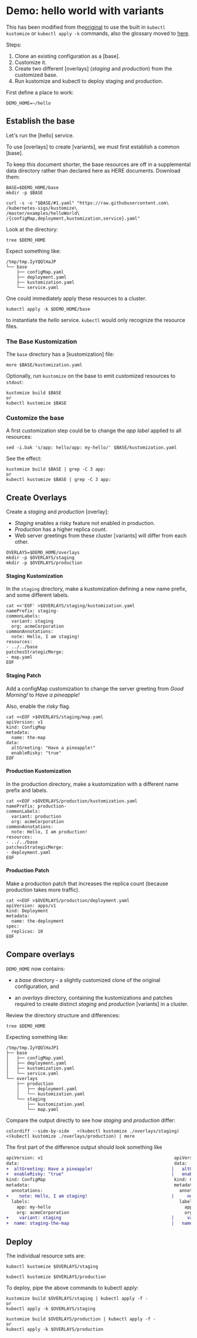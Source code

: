 


# Demo: hello world with variants

This has been modified from the[original](https://github.com/kubernetes-sigs/kustomize/tree/master/examples/helloWorld) to use the built in `kubectl kustomize` or `kubectl apply -k` commands, also the glossary moved to [here](https://kubectl.docs.kubernetes.io/references/kustomize/glossary/).  


Steps:

 1. Clone an existing configuration as a [base].
 1. Customize it.
 1. Create two different [overlays] (_staging_ and _production_)
    from the customized base.
 1. Run kustomize and kubectl to deploy staging and production.

First define a place to work:


 ```
 DEMO_HOME=~/hello
 ```

## Establish the base

Let's run the [hello] service.

To use [overlays] to create [variants], we must
first establish a common [base].

To keep this document shorter, the base resources are
off in a supplemental data directory rather than
declared here as HERE documents.  Download them:

<!-- @downloadBase @testAgainstLatestRelease -->
```
BASE=$DEMO_HOME/base
mkdir -p $BASE

curl -s -o "$BASE/#1.yaml" "https://raw.githubusercontent.com\
/kubernetes-sigs/kustomize\
/master/examples/helloWorld\
/{configMap,deployment,kustomization,service}.yaml"
```

Look at the directory:

<!-- @runTree -->
```
tree $DEMO_HOME
```

Expect something like:

```
/tmp/tmp.IyYQQlHaJP
└── base
    ├── configMap.yaml
    ├── deployment.yaml
    ├── kustomization.yaml
    └── service.yaml
```


One could immediately apply these resources to a
cluster.

```
kubectl apply -k $DEMO_HOME/base
```

to instantiate the _hello_ service.  `kubectl`
would only recognize the resource files.

### The Base Kustomization

The `base` directory has a [kustomization] file:

<!-- @showKustomization @testAgainstLatestRelease -->
```
more $BASE/kustomization.yaml
```

Optionally, run `kustomize` on the base to emit
customized resources to `stdout`:

<!-- @buildBase @testAgainstLatestRelease -->
```
kustomize build $BASE
or
kubectl kustomize $BASE
```

### Customize the base

A first customization step could be to change the _app
label_ applied to all resources:

<!-- @addLabel @testAgainstLatestRelease -->
```
sed -i.bak 's/app: hello/app: my-hello/' $BASE/kustomization.yaml
```

See the effect:
<!-- @checkLabel @testAgainstLatestRelease -->
```
kustomize build $BASE | grep -C 3 app:
or
kubectl kustomize $BASE | grep -C 3 app:
```

## Create Overlays

Create a _staging_ and _production_ [overlay]:

 * _Staging_ enables a risky feature not enabled in production.
 * _Production_ has a higher replica count.
 * Web server greetings from these cluster
   [variants] will differ from each other.

<!-- @overlayDirectories @testAgainstLatestRelease -->
```
OVERLAYS=$DEMO_HOME/overlays
mkdir -p $OVERLAYS/staging
mkdir -p $OVERLAYS/production
```

#### Staging Kustomization

In the `staging` directory, make a kustomization
defining a new name prefix, and some different labels.

<!-- @makeStagingKustomization @testAgainstLatestRelease -->
```
cat <<'EOF' >$OVERLAYS/staging/kustomization.yaml
namePrefix: staging-
commonLabels:
  variant: staging
  org: acmeCorporation
commonAnnotations:
  note: Hello, I am staging!
resources:
- ../../base
patchesStrategicMerge:
- map.yaml
EOF
```

#### Staging Patch

Add a configMap customization to change the server
greeting from _Good Morning!_ to _Have a pineapple!_

Also, enable the _risky_ flag.

<!-- @stagingMap @testAgainstLatestRelease -->
```
cat <<EOF >$OVERLAYS/staging/map.yaml
apiVersion: v1
kind: ConfigMap
metadata:
  name: the-map
data:
  altGreeting: "Have a pineapple!"
  enableRisky: "true"
EOF
```

#### Production Kustomization

In the production directory, make a kustomization
with a different name prefix and labels.

<!-- @makeProductionKustomization @testAgainstLatestRelease -->
```
cat <<EOF >$OVERLAYS/production/kustomization.yaml
namePrefix: production-
commonLabels:
  variant: production
  org: acmeCorporation
commonAnnotations:
  note: Hello, I am production!
resources:
- ../../base
patchesStrategicMerge:
- deployment.yaml
EOF
```


#### Production Patch

Make a production patch that increases the replica
count (because production takes more traffic).

<!-- @productionDeployment @testAgainstLatestRelease -->
```
cat <<EOF >$OVERLAYS/production/deployment.yaml
apiVersion: apps/v1
kind: Deployment
metadata:
  name: the-deployment
spec:
  replicas: 10
EOF
```

## Compare overlays


`DEMO_HOME` now contains:

 - a _base_ directory - a slightly customized clone
   of the original configuration, and

 - an _overlays_ directory, containing the kustomizations
   and patches required to create distinct _staging_
   and _production_ [variants] in a cluster.

Review the directory structure and differences:

<!-- @listFiles -->
```
tree $DEMO_HOME
```

Expecting something like:

```
/tmp/tmp.IyYQQlHaJP1
├── base
│   ├── configMap.yaml
│   ├── deployment.yaml
│   ├── kustomization.yaml
│   └── service.yaml
└── overlays
    ├── production
    │   ├── deployment.yaml
    │   └── kustomization.yaml
    └── staging
        ├── kustomization.yaml
        └── map.yaml
```

Compare the output directly
to see how _staging_ and _production_ differ:


```
colordiff --side-by-side   <(kubectl kustomize ./overlays/staging)   <(kubectl kustomize ./overlays/production) | more
```

The first part of the difference output should look
something like
```diff
apiVersion: v1                                                  apiVersion: v1
data:                                                           data:
+  altGreeting: Have a pineapple!                              |   altGreeting: Good Morning!
+  enableRisky: "true"                                         |   enableRisky: "false"
kind: ConfigMap                                                 kind: ConfigMap
metadata:                                                       metadata:
  annotations:                                                    annotations:
+    note: Hello, I am staging!                                |     note: Hello, I am production!
  labels:                                                         labels:
    app: my-hello                                                   app: my-hello
    org: acmeCorporation                                            org: acmeCorporation
+    variant: staging                                          |     variant: production
+  name: staging-the-map                                       |   name: production-the-map
```
## Deploy

The individual resource sets are:

<!-- @buildStaging @testAgainstLatestRelease -->
```
kubectl kustomize $OVERLAYS/staging
```

<!-- @buildProduction @testAgainstLatestRelease -->
```
kubectl kustomize $OVERLAYS/production
```

To deploy, pipe the above commands to kubectl apply:

```
kustomize build $OVERLAYS/staging | kubectl apply -f -
or 
kubectl apply -k $OVERLAYS/staging

```
  
```
kustomize build $OVERLAYS/production | kubectl apply -f -
or
kubectl apply -k $OVERLAYS/production

```
